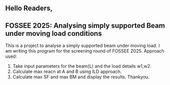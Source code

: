 ## Hello Readers,
## FOSSEE 2025: Analysing simply supported Beam under moving load conditions
This is a project to analyse a simply supported beam under moving load. I am writing this program for the screening round of FOSSEE 2025.
Approach used:
1. Take input parameters for the beam(L) and the load details w1,w2.
2. Calculate max reacn at A and B using ILD approach.
3. Calculate max SF and max BM and display the results.
Thankyou.

